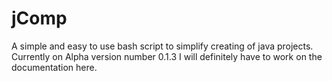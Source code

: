 # jComp

A simple and easy to use bash script to simplify creating of java projects.
Currently on Alpha version number 0.1.3
I will definitely have to work on the documentation here.
